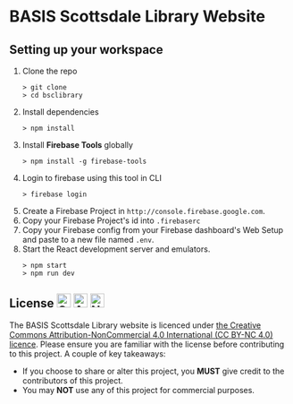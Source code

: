 # BASIS Scottsdale Library Website

## Setting up your workspace

1. Clone the repo
   ```
   > git clone
   > cd bsclibrary
   ```
1. Install dependencies
   ```
   > npm install
   ```
1. Install **Firebase Tools** globally
   ```
   > npm install -g firebase-tools
   ```
1. Login to firebase using this tool in CLI
   ```
   > firebase login
   ```
1. Create a Firebase Project in `http://console.firebase.google.com`.
1. Copy your Firebase Project's id into `.firebaserc`
1. Copy your Firebase config from your Firebase dashboard's Web Setup and paste to a new file named `.env`.
1. Start the React development server and emulators.
   ```
   > npm start
   > npm run dev
   ```

## License <img src="https://creativecommons.org/images/deed/cc_icon_white_x2.png" alt="Creative Commons" width="25"/> <img src="https://creativecommons.org/images/deed/attribution_icon_white_x2.png" alt="Attribution" width="25"/> <img src="https://creativecommons.org/images/deed/nc_white_x2.png" alt="NonCommercial" width="25"/>

The BASIS Scottsdale Library website is licenced under [the Creative Commons Attribution-NonCommercial 4.0 International (CC BY-NC 4.0) licence](https://creativecommons.org/licenses/by-nc/4.0//). Please ensure you are familiar with the license before contributing to this project. A couple of key takeaways:

- If you choose to share or alter this project, you **MUST** give credit to the contributors of this project.
- You may **NOT** use any of this project for commercial purposes.
